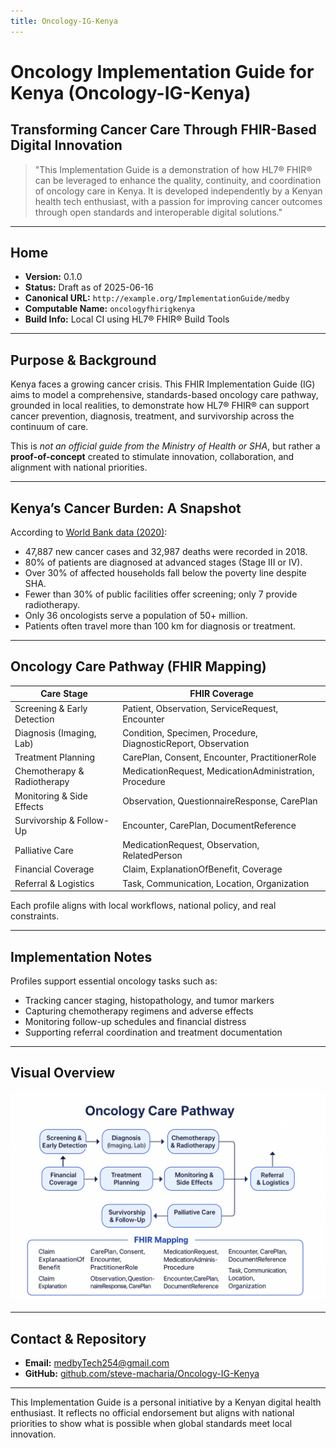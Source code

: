 ```yaml
---
title: Oncology-IG-Kenya
---
```


# Oncology Implementation Guide for Kenya (Oncology-IG-Kenya)

## Transforming Cancer Care Through FHIR-Based Digital Innovation

> "This Implementation Guide is a demonstration of how HL7® FHIR® can be leveraged to enhance the quality, continuity, and coordination of oncology care in Kenya. It is developed independently by a Kenyan health tech enthusiast, with a passion for improving cancer outcomes through open standards and interoperable digital solutions."

---

## Home

- **Version:** 0.1.0  
- **Status:** Draft as of 2025-06-16  
- **Canonical URL:** `http://example.org/ImplementationGuide/medby`  
- **Computable Name:** `oncologyfhirigkenya`  
- **Build Info:** Local CI using HL7® FHIR® Build Tools

---

## Purpose & Background

Kenya faces a growing cancer crisis. This FHIR Implementation Guide (IG) aims to model a comprehensive, standards-based oncology care pathway, grounded in local realities, to demonstrate how HL7® FHIR® can support cancer prevention, diagnosis, treatment, and survivorship across the continuum of care.

This is *not an official guide from the Ministry of Health or SHA*, but rather a **proof-of-concept** created to stimulate innovation, collaboration, and alignment with national priorities.

---

## Kenya’s Cancer Burden: A Snapshot

According to [World Bank data (2020)](https://documents1.worldbank.org/curated/en/964571592290457869/pdf/Economic-and-Social-Consequences-of-Cancer-in-Kenya-Case-Studies-of-Selected-Households.pdf):

- 47,887 new cancer cases and 32,987 deaths were recorded in 2018.
- 80% of patients are diagnosed at advanced stages (Stage III or IV).
- Over 30% of affected households fall below the poverty line despite SHA.
- Fewer than 30% of public facilities offer screening; only 7 provide radiotherapy.
- Only 36 oncologists serve a population of 50+ million.
- Patients often travel more than 100 km for diagnosis or treatment.

---

## Oncology Care Pathway (FHIR Mapping)

| Care Stage                     | FHIR Coverage |
|-------------------------------|---------------|
| Screening & Early Detection   | Patient, Observation, ServiceRequest, Encounter |
| Diagnosis (Imaging, Lab)      | Condition, Specimen, Procedure, DiagnosticReport, Observation |
| Treatment Planning            | CarePlan, Consent, Encounter, PractitionerRole |
| Chemotherapy & Radiotherapy   | MedicationRequest, MedicationAdministration, Procedure |
| Monitoring & Side Effects     | Observation, QuestionnaireResponse, CarePlan |
| Survivorship & Follow-Up      | Encounter, CarePlan, DocumentReference |
| Palliative Care               | MedicationRequest, Observation, RelatedPerson |
| Financial Coverage            | Claim, ExplanationOfBenefit, Coverage |
| Referral & Logistics          | Task, Communication, Location, Organization |

Each profile aligns with local workflows, national policy, and real constraints.

---

## Implementation Notes

Profiles support essential oncology tasks such as:

- Tracking cancer staging, histopathology, and tumor markers  
- Capturing chemotherapy regimens and adverse effects  
- Monitoring follow-up schedules and financial distress  
- Supporting referral coordination and treatment documentation

---

## Visual Overview

![Oncology Care Pathway Diagram](images/oncology-care-pathway.png)

---

## Contact & Repository

- **Email:** medbyTech254@gmail.com  
- **GitHub:** [github.com/steve-macharia/Oncology-IG-Kenya](https://github.com/steve-macharia/Oncology-IG-Kenya)

---

This Implementation Guide is a personal initiative by a Kenyan digital health enthusiast. It reflects no official endorsement but aligns with national priorities to show what is possible when global standards meet local innovation.
